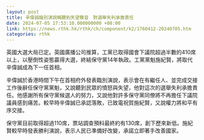 ```yaml
---
layout: post
title: 辛偉誠臨別演說稱聽到失望聲音　對選舉失利承擔責任
date: 2024-07-05 17:53:10.000000000 +08:00
link: https://news.rthk.hk/rthk/ch/component/k2/1760412-20240705.htm
categories: rthk
---
```


英國大選大局已定。英國廣播公司推算，工黨已取得國會下議院超過半數的410席以上，以壓倒性姿態贏得大選，終結保守黨14年執政。工黨黨魁施紀賢，將取代辛偉誠成為下一任首相。

辛偉誠於香港時間下午在首相府外發表臨別演說，表示會在有繼任人、並完成交接工作後辭任保守黨黨魁，又說聽到民眾的憤怒與失望，他對這次的選舉失利承擔責任。他感謝所有保守黨候選人的努力，又說他對許多保守黨同僚將不再擔任下議院議員感到痛苦。較早時辛偉誠已承認落敗，已致電祝賀施紀賢，又說權力將和平有序交接。

保守黨目前取得超過110席，票站調查預料最終約有130席，創下歷來新低。施紀賢較早時發表勝利演說，表示人民已準備好改變，承諾立即著手改善國家。
